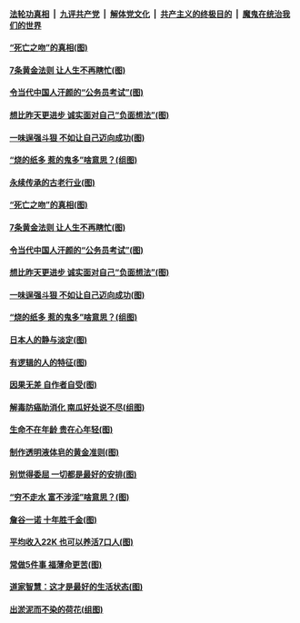 ####  [法轮功真相](../../../../basic/blob/master/README.md?t=07040031) &nbsp;|&nbsp; [九评共产党](../../../../9ping.md/blob/master/README.md?t=07040031) &nbsp;|&nbsp; [解体党文化](../../../../jtdwh.md/blob/master/README.md?t=07040031)  &nbsp;|&nbsp; [共产主义的终极目的](../../../../gczydzjmd.md/blob/master/README.md?t=07040031) &nbsp;|&nbsp; [魔鬼在统治我们的世界](../../../../mgztzwmdsj.md/blob/master/README.md?t=07040031) 

#### [“死亡之吻”的真相(图)](../pages/p8/938205.md?t=07040031) 

#### [7条黄金法则 让人生不再瞎忙(图)](../pages/p8/938472.md?t=07040031) 

#### [令当代中国人汗颜的“公务员考试”(图)](../pages/p8/938246.md?t=07040031) 

#### [想比昨天更进步 诚实面对自己“负面想法”(图)](../pages/p8/938419.md?t=07040031) 

#### [一味逞强斗狠 不如让自己迈向成功(图)](../pages/p8/937701.md?t=07040031) 

#### [“烧的纸多 惹的鬼多”啥意思？(组图)](../pages/p8/938393.md?t=07040031) 

#### [永续传承的古老行业(图)](../pages/p8/938548.md?t=07040031) 

#### [“死亡之吻”的真相(图)](../pages/p8/938205.md?t=07040031) 

#### [7条黄金法则 让人生不再瞎忙(图)](../pages/p8/938472.md?t=07040031) 

#### [令当代中国人汗颜的“公务员考试”(图)](../pages/p8/938246.md?t=07040031) 

#### [想比昨天更进步 诚实面对自己“负面想法”(图)](../pages/p8/938419.md?t=07040031) 

#### [一味逞强斗狠 不如让自己迈向成功(图)](../pages/p8/937701.md?t=07040031) 

#### [“烧的纸多 惹的鬼多”啥意思？(组图)](../pages/p8/938393.md?t=07040031) 

#### [日本人的静与淡定(图)](../pages/p8/936769.md?t=07040031) 

#### [有逻辑的人的特征(图)](../pages/p8/938239.md?t=07040031) 

#### [因果无差 自作者自受(图)](../pages/p8/938272.md?t=07040031) 

#### [解毒防癌助消化 南瓜好处说不尽(组图)](../pages/p8/937975.md?t=07040031) 

#### [生命不在年龄 贵在心年轻(图)](../pages/p8/937698.md?t=07040031) 

#### [制作透明液体皂的黄金准则(图)](../pages/p8/938207.md?t=07040031) 

#### [别觉得委屈 一切都是最好的安排(图)](../pages/p8/921940.md?t=07040031) 

#### [“穷不走水 富不涉淫”啥意思？(图)](../pages/p8/938176.md?t=07040031) 

#### [詹谷一诺 十年胜千金(图)](../pages/p8/937705.md?t=07040031) 

#### [平均收入22K 也可以养活7口人(图)](../pages/p8/938104.md?t=07040031) 

#### [常做5件事 福薄命更苦(图)](../pages/p8/937990.md?t=07040031) 

#### [道家智慧：这才是最好的生活状态(图)](../pages/p8/900827.md?t=07040031) 

#### [出淤泥而不染的荷花(组图)](../pages/p8/937863.md?t=07040031) 

